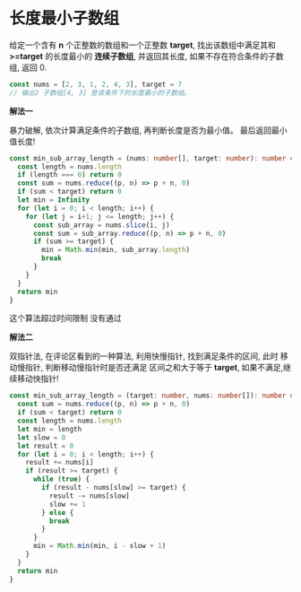 # 长度最小子数组

  给定一个含有 **n** 个正整数的数组和一个正整数 **target**, 找出该数组中满足其和 **>=target** 的长度最小的 **连续子数组**, 并返回其长度,
  如果不存在符合条件的子数组, 返回 0.

```js
const nums = [2, 3, 1, 2, 4, 3], target = 7
// 输出2 子数组[4, 3] 是该条件下的长度最小的子数组。
```

**解法一**

  暴力破解, 依次计算满足条件的子数组, 再判断长度是否为最小值。 最后返回最小值长度!
```ts
const min_sub_array_length = (nums: number[], target: number): number => {
  const length = nums.length
  if (length === 0) return 0
  const sum = nums.reduce((p, n) => p + n, 0)
  if (sum < target) return 0
  let min = Infinity
  for (let i = 0; i < length; i++) {
    for (let j = i+1; j <= length; j++) {
      const sub_array = nums.slice(i, j)
      const sum = sub_array.reduce((p, n) => p + n, 0)
      if (sum >= target) {
        min = Math.min(min, sub_array.length)
        break
      }
    }
  }
  return min
}
```
  这个算法超过时间限制 没有通过

**解法二**

  双指针法, 在评论区看到的一种算法, 利用快慢指针, 找到满足条件的区间, 此时 移动慢指针, 判断移动慢指针时是否还满足 区间之和大于等于 **target**, 如果不满足,继续移动快指针!

```ts
const min_sub_array_length = (target: number, nums: number[]): number => {
  const sum = nums.reduce((p, n) => p + n, 0)
  if (sum < target) return 0
  const length = nums.length
  let min = length
  let slow = 0
  let result = 0
  for (let i = 0; i < length; i++) {
    result += nums[i]
    if (result >= target) {
      while (true) {
        if (result - nums[slow] >= target) {
          result -= nums[slow]
          slow += 1
        } else {
          break
        }
      }
      min = Math.min(min, i - slow + 1)
    }
  }
  return min
}
```